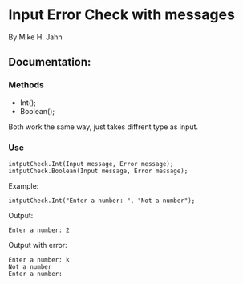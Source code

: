 # Input Error Check with messages
By Mike H. Jahn

## Documentation:

### Methods 
- Int();
- Boolean();

Both work the same way, just takes diffrent type as input.

### Use

```
intputCheck.Int(Input message, Error message);
intputCheck.Boolean(Input message, Error message);
```

Example:
```
intputCheck.Int("Enter a number: ", "Not a number");
```

Output:
```
Enter a number: 2
```

Output with error:
```
Enter a number: k
Not a number
Enter a number: 
```
